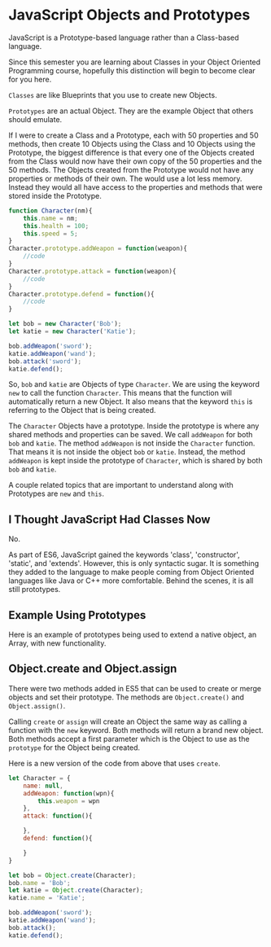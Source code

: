 # JavaScript Objects and Prototypes

JavaScript is a Prototype-based language rather than a Class-based language.

Since this semester you are learning about Classes in your Object Oriented Programming course, hopefully this distinction will begin to become clear for you here.

`Classes` are like Blueprints that you use to create new Objects.

`Prototypes` are an actual Object. They are the example Object that others should emulate.

If I were to create a Class and a Prototype, each with 50 properties and 50 methods, then create 10 Objects using the Class and 10 Objects using the Prototype, the biggest difference is that every one of the Objects created from the Class would now have their own copy of the 50 properties and the 50 methods. The Objects created from the Prototype would not have any properties or methods of their own. The would use a lot less memory. Instead they would all have access to the properties and methods that were stored inside the Prototype.

```js
function Character(nm){
    this.name = nm;
    this.health = 100;
    this.speed = 5;
}
Character.prototype.addWeapon = function(weapon){
    //code
}
Character.prototype.attack = function(weapon){
    //code
}
Character.prototype.defend = function(){
    //code
}

let bob = new Character('Bob');
let katie = new Character('Katie');

bob.addWeapon('sword');
katie.addWeapon('wand');
bob.attack('sword');
katie.defend();
```

So, `bob` and `katie` are Objects of type `Character`. We are using the keyword `new` to call the function `Character`. This means that the function will automatically return a new Object. It also means that the keyword `this` is referring to the Object that is being created.

The `Character` Objects have a prototype. Inside the prototype is where any shared methods and properties can be saved. We call `addWeapon` for both `bob` and `katie`. The method `addWeapon` is not inside the `Character` function. That means it is not inside the object `bob` or `katie`. Instead, the method `addWeapon` is kept inside the prototype of `Character`, which is shared by both `bob` and `katie`.


<YouTube
    title="Introduction to Prototypes"
    url="https://www.youtube.com/embed/dgpaY5wjJ9w"
/>

A couple related topics that are important to understand along with Prototypes are `new` and `this`.

<YouTube
    title="Keyword New"
    url="https://www.youtube.com/embed/I2CdrKlPdAY"
/>

<YouTube
    title="Keyword this"
    url="https://www.youtube.com/embed/syhNj7X0Vvk"
/>

## I Thought JavaScript Had Classes Now

No.

As part of ES6, JavaScript gained the keywords 'class', 'constructor', 'static', and 'extends'. However, this is only syntactic sugar. It is something they added to the language to make people coming from Object Oriented languages like Java or C++ more comfortable. Behind the scenes, it is all still prototypes.

## Example Using Prototypes 

Here is an example of prototypes being used to extend a native object, an Array, with new functionality.

<YouTube
    title="Practical Prototypes with Arrays"
    url="https://www.youtube.com/embed/7C8xKTHd6Mw"
/>

## Object.create and Object.assign

There were two methods added in ES5 that can be used to create or merge objects and set their prototype. The methods are `Object.create()` and `Object.assign()`.

Calling `create` or `assign` will create an Object the same way as calling a function with the `new` keyword. Both methods will return a brand new object. Both methods accept a first parameter which is the Object to use as the `prototype` for the Object being created.

Here is a new version of the code from above that uses `create`.

```js
let Character = {
    name: null,
    addWeapon: function(wpn){
        this.weapon = wpn
    },
    attack: function(){

    },
    defend: function(){

    }
}

let bob = Object.create(Character);
bob.name = 'Bob';
let katie = Object.create(Character);
katie.name = 'Katie';

bob.addWeapon('sword');
katie.addWeapon('wand');
bob.attack();
katie.defend();
```


<YouTube
    title="Object Create Method"
    url="https://www.youtube.com/embed/qqyZn8X9M3I"
/>

<YouTube
    title="Object Assign Method"
    url="https://www.youtube.com/embed/UkGsRyGeI2g"
/>

<YouTube
    title="Different Ways to Create Objects"
    url="https://www.youtube.com/embed/UrM9xgPxq1E"
/>